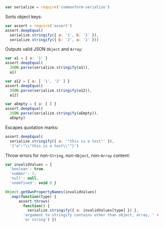 ```javascript
var serialize = require('commonform-serialize')
```

Sorts object keys:

```javascript
var assert = require('assert')
assert.deepEqual(
  serialize.stringify({ a: '1', b: '2' }),
  serialize.stringify({ b: '2', a: '1' }))
```

Outputs valid JSON `Object` and `Array`:

```javascript
var a1 = { a: '1' }
assert.deepEqual(
  JSON.parse(serialize.stringify(a1)),
  a1)

var a12 = { a: [ '1', '2' ] }
assert.deepEqual(
  JSON.parse(serialize.stringify(a12)),
  a12)

var aEmpty = { a: [ ] }
assert.deepEqual(
  JSON.parse(serialize.stringify(aEmpty)),
  aEmpty)
```

Escapes quotation marks:

```javascript
assert.deepEqual(
  serialize.stringify({ a: '"this is a test"' }),
  '{"a":"\\"this is a test\\""}')
```

Throw errors for non-`String`, non-`Object`, non-`Array` content:

```javascript
var invalidValues = {
  'boolean': true,
  'number': 1,
  'null': null,
  'undefined': void 0 }

Object.getOwnPropertyNames(invalidValues)
  .map(function(type) {
      assert.throws(
        function() {
          serialize.stringify({ a: invalidValues[type] }) },
        'argument to stringify contains other than object, array, ' +
        'or string') })
```
